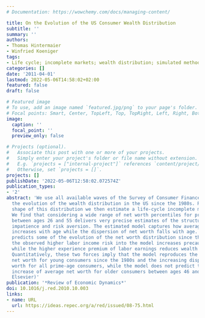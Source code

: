```yaml
---
# Documentation: https://wowchemy.com/docs/managing-content/

title: On the Evolution of the US Consumer Wealth Distribution
subtitle: ''
summary: ''
authors:
- Thomas Hintermaier
- Winfried Koeniger
tags:
- Life cycle; incomplete markets; wealth distribution; simulated method of moments
categories: []
date: '2011-04-01'
lastmod: 2022-05-06T14:58:02+02:00
featured: false
draft: false

# Featured image
# To use, add an image named `featured.jpg/png` to your page's folder.
# Focal points: Smart, Center, TopLeft, Top, TopRight, Left, Right, BottomLeft, Bottom, BottomRight.
image:
  caption: ''
  focal_point: ''
  preview_only: false

# Projects (optional).
#   Associate this post with one or more of your projects.
#   Simply enter your project's folder or file name without extension.
#   E.g. `projects = ["internal-project"]` references `content/project/deep-learning/index.md`.
#   Otherwise, set `projects = []`.
projects: []
publishDate: '2022-05-06T12:58:02.072574Z'
publication_types:
- '2'
abstract: 'We use all available waves of the Survey of Consumer Finances to document
  the evolution of the wealth distribution in the US since the 1980s. Relying on the
  shape of this distribution we then estimate a life-cycle incomplete markets model.
  We find that considering a wide range of net worth percentiles for prime-age consumers
  between ages 26 and 55 delivers very precise estimates of the structural parameters,
  impatience and risk aversion. The estimated model captures how average net worth
  increases with age while the dispersion of net worth falls with age. The model also
  predicts some of the evolution of the net worth distribution since the 1980s. Feeding
  the observed higher labor income risk into the model increases precautionary savings
  while the higher experience premium of labor earnings reduces wealth accumulation.
  Quantitatively, these two forces imply that the model reproduces the stable average
  net worth for young consumers since the 1980s and the increasing dispersion of net
  worth for all prime-age consumers, while the model does not predict the observed
  increase of average net worth for older consumers between ages 46 and 55. (Copyright:
  Elsevier)'
publication: '*Review of Economic Dynamics*'
doi: 10.1016/j.red.2010.10.003
links:
- name: URL
  url: https://ideas.repec.org/a/red/issued/08-75.html
---
```

